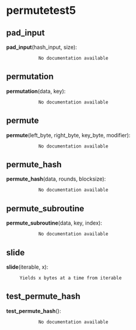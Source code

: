 permutetest5
==============



pad_input
--------------

**pad_input**(hash_input, size):

				No documentation available


permutation
--------------

**permutation**(data, key):

				No documentation available


permute
--------------

**permute**(left_byte, right_byte, key_byte, modifier):

				No documentation available


permute_hash
--------------

**permute_hash**(data, rounds, blocksize):

				No documentation available


permute_subroutine
--------------

**permute_subroutine**(data, key, index):

				No documentation available


slide
--------------

**slide**(iterable, x):

		 Yields x bytes at a time from iterable 


test_permute_hash
--------------

**test_permute_hash**():

				No documentation available
